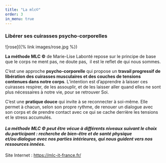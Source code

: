 ```yaml
---
title: "La mlc©"
order: 3
in_menu: true
---
```

### Libérer ses cuirasses psycho-corporelles

![rose]({% link images/rose.jpg %})

**La méthode MLC ©** de Marie-Lise Labonté repose sur le principe de base que le corps ne ment pas, ne doute pas,  il est le reflet de qui nous sommes. 

C’est une approche **psycho-corporelle** qui propose un **travail progressif de libération des cuirasses musculaires et des couches de tensions contenues dans notre corps**. 
L’intention est d’apprendre à laisser ces cuirasses respirer, de les assouplir, et de les laisser aller quand elles ne sont plus nécessaires à notre vie, pour se retrouver Soi.

C’est une **pratique douce** qui invite à se reconnecter à soi-même. Elle permet à chacun, selon son propre rythme, de renouer un dialogue avec son corps et de prendre contact avec ce qui se cache derrière les tensions et le stress accumulés. 

#### _La méthode MLC © peut être vécue à différents niveaux suivant le choix du participant : recherche de bien-être et de santé physique et/ou dialogue avec nos parties intérieures, qui nous guident vers nos ressources innées._

Site Internet : https://mlc-it-france.fr/ 